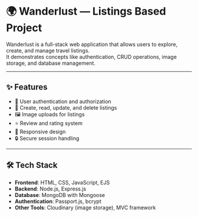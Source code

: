 # 🌍 Wanderlust — Listings Based Project

Wanderlust is a full-stack web application that allows users to explore, create, and manage travel listings.  
It demonstrates concepts like authentication, CRUD operations, image storage, and database management.  

---

## ✨ Features
- 🔐 User authentication and authorization  
- 🏡 Create, read, update, and delete listings  
- 🖼️ Image uploads for listings  
- ⭐ Review and rating system  
- 📱 Responsive design  
- 🔒 Secure session handling  

---

## 🛠️ Tech Stack
- **Frontend**: HTML, CSS, JavaScript, EJS  
- **Backend**: Node.js, Express.js  
- **Database**: MongoDB with Mongoose  
- **Authentication**: Passport.js, bcrypt  
- **Other Tools**: Cloudinary (image storage), MVC framework


